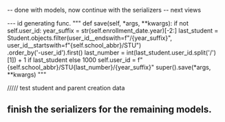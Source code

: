 -- done with models, now continue with the serializers
-- next views


--- id generating func.
"""
def save(self, *args, **kwargs):
    if not self.user_id:
        year_suffix = str(self.enrollment_date.year)[-2:]
        last_student = Student.objects.filter(user_id__endswith=f"/{year_suffix}", user_id__startswith=f"{self.school_abbr}/STU") \
                                        .order_by('-user_id').first()
        last_number = int(last_student.user_id.split('/')[1]) + 1 if last_student else 1000
        self.user_id = f"{self.school_abbr}/STU{last_number}/{year_suffix}"
    super().save(*args, **kwargs)
"""


///// test student and parent creation data
<!-- # student_data = { -->
<!-- # "first_name": "Alice",
# "last_name": "Smith",
# "date_of_birth": "2008-04-12",
# "gender": "Female",
# "contact": {
#     "email": "alice@example.com",
#     "phone": "0911122334"
# },
# "address": {
#     "city": "Addis Ababa",
#     "kebele": "01",
#     "home_number": "123",
#     "postal_number": "456"
# },
# "enrollment_date": "2023-09-01",
# # For new parent creation (nested)
# "parents": [
#     {
#         "first_name": "John",
#         "last_name": "Smith",
#         "date_of_birth": "1970-01-01",
#         "gender": "Male",
#         "contact": {
#             "email": "john@example.com",
#             "phone": "0911000000"
#         },
#         "address": {
#             "city": "Addis Ababa",
#             "kebele": "02",
#             "home_number": "789",
#             "postal_number": "000"
#         }
#     }
# ]
# }

# serializer = StudentSerializer(data=student_data)
# serializer.is_valid(raise_exception=True) 
# student = serializer.save() 
# print(student)
# print(student.parents.all()) 

# from students.serializers import StudentSerializer
# from parents.models import Parent
# from users.models import Contact, Address


# from users.models import User, Contact, Address
# from students.models import Student
# from parents.models import Parent

# # Delete in dependency-safe order
# Student.objects.all().delete()
# Parent.objects.all().delete()
# User.objects.all().delete()
# Contact.objects.all().delete()
# Address.objects.all().delete() -->





## finish the serializers for the remaining models.